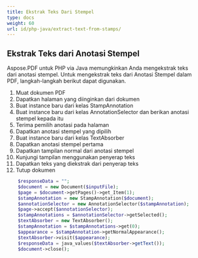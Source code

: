 ```yaml
---
title: Ekstrak Teks Dari Stempel
type: docs
weight: 60
url: id/php-java/extract-text-from-stamps/
---
```


## Ekstrak Teks dari Anotasi Stempel

Aspose.PDF untuk PHP via Java memungkinkan Anda mengekstrak teks dari anotasi stempel. Untuk mengekstrak teks dari Anotasi Stempel dalam PDF, langkah-langkah berikut dapat digunakan.

1. Muat dokumen PDF
1. Dapatkan halaman yang diinginkan dari dokumen
1. Buat instance baru dari kelas StampAnnotation
1. Buat instance baru dari kelas AnnotationSelector dan berikan anotasi stempel kepada itu
1. Terima pemilih anotasi pada halaman
1. Dapatkan anotasi stempel yang dipilih
1. Buat instance baru dari kelas TextAbsorber
1. Dapatkan anotasi stempel pertama
1. Dapatkan tampilan normal dari anotasi stempel
1. Kunjungi tampilan menggunakan penyerap teks
1. Dapatkan teks yang diekstrak dari penyerap teks
1. Tutup dokumen

```php
    $responseData = "";
    $document = new Document($inputFile);
    $page = $document->getPages()->get_Item(1);
    $stampAnnotation = new StampAnnotation($document);
    $annotationSelector = new AnnotationSelector($stampAnnotation);
    $page->accept($annotationSelector);
    $stampAnnotations = $annotationSelector->getSelected();
    $textAbsorber = new TextAbsorber();
    $stampAnnotation = $stampAnnotations->get(0);    
    $appearance = $stampAnnotation->getNormalAppearance();
    $textAbsorber->visit($appearance);
    $responseData = java_values($textAbsorber->getText());       
    $document->close();
```